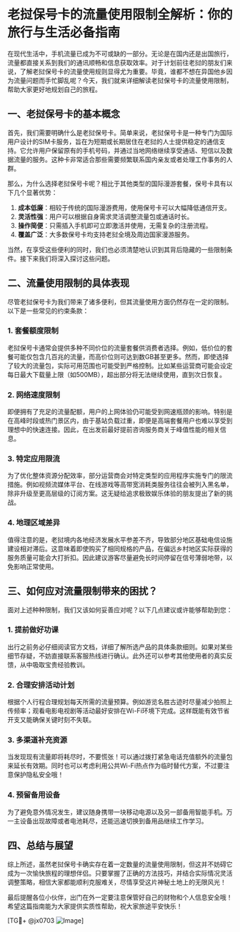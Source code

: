 # 老挝保号卡的流量使用限制全解析：你的旅行与生活必备指南

在现代生活中，手机流量已成为不可或缺的一部分。无论是在国内还是出国旅行，流量都直接关系到我们的通讯顺畅和信息获取效率。对于计划前往老挝的朋友们来说，了解老挝保号卡的流量使用规则显得尤为重要。毕竟，谁都不想在异国他乡因为流量问题而手忙脚乱呢？今天，我们就来详细解读老挝保号卡的流量使用限制，帮助大家更好地规划自己的旅程。

## 一、老挝保号卡的基本概念

首先，我们需要明确什么是老挝保号卡。简单来说，老挝保号卡是一种专门为国际用户设计的SIM卡服务，旨在为短期或长期居住在老挝的人士提供稳定的通信支持。它允许用户保留原有的手机号码，并通过当地网络继续享受通话、短信以及数据流量的服务。这种卡非常适合那些需要频繁联系国内亲友或者处理工作事务的人群。

那么，为什么选择老挝保号卡呢？相比于其他类型的国际漫游套餐，保号卡具有以下几个显著优势：

1. **成本低廉**：相较于传统的国际漫游费用，使用保号卡可以大幅降低通信开支。
2. **灵活性强**：用户可以根据自身需求灵活调整流量包或通话时长。
3. **操作简便**：只需插入手机即可立即激活并使用，无需复杂的注册流程。
4. **覆盖广泛**：大多数保号卡均支持老挝全境及周边国家漫游服务。

当然，在享受这些便利的同时，我们也必须清楚地认识到其背后隐藏的一些限制条件。接下来我们将深入探讨这些问题。

## 二、流量使用限制的具体表现

尽管老挝保号卡为我们带来了诸多便利，但其流量使用方面仍然存在一定的限制。以下是一些常见的约束条款：

### 1. 套餐额度限制

老挝保号卡通常会提供多种不同价位的流量套餐供消费者选择。例如，低价位的套餐可能仅包含几百兆的流量，而高价位则可达到数GB甚至更多。然而，即使选择了较大的流量包，实际可用范围也可能受到严格控制。比如某些运营商可能会设定每日最大下载量上限（如500MB），超出部分将无法继续使用，直到次日恢复。

### 2. 网络速度限制

即便拥有了充足的流量配额，用户的上网体验仍可能受到网速瓶颈的影响。特别是在高峰时段或热门景区内，由于基站负载过重，即便是高端套餐用户也难以享受到理想中的快速连接。因此，在出发前最好提前咨询服务商关于峰值性能的相关信息。

### 3. 特定应用限流

为了优化整体资源分配效率，部分运营商会对特定类型的应用程序实施专门的限流措施。例如视频流媒体平台、在线游戏等高带宽消耗类服务往往会被列入黑名单，除非升级至更高层级的订阅方案。这无疑给追求极致娱乐体验的朋友提出了新的挑战。

### 4. 地理区域差异

值得注意的是，老挝境内各地经济发展水平参差不齐，导致部分地区基础电信设施建设相对滞后。这意味着即使购买了相同规格的产品，在偏远乡村地区实际获得的服务质量可能会大打折扣。因此建议游客尽量避免长时间停留在信号薄弱地带，以免影响正常使用。

## 三、如何应对流量限制带来的困扰？

面对上述种种限制，我们又该如何妥善应对呢？以下几点建议或许能够帮助到您：

### 1. 提前做好功课

出行之前务必仔细阅读官方文档，详细了解所选产品的具体条款细则。如果对某些细节存疑，不妨直接联系客服热线进行确认。此外还可以参考其他使用者的真实反馈，从中吸取宝贵经验教训。

### 2. 合理安排活动计划

根据个人行程合理规划每天所需的流量预算。例如游览名胜古迹时尽量减少拍照上传频率；观看电影电视剧等活动最好安排在Wi-Fi环境下完成。这样既能有效节省开支又能确保关键时刻不失联。

### 3. 多渠道补充资源

当发现现有流量即将耗尽时，不要慌张！可以通过拨打紧急电话充值额外的流量包来延长有效期。同时也可以考虑利用公共Wi-Fi热点作为临时替代方案，不过要注意保护隐私安全哦！

### 4. 预留备用设备

为了避免意外情况发生，建议随身携带一块移动电源以及另一部备用智能手机。万一主设备出现故障或者电池耗尽，还能迅速切换到备用品继续工作学习。

## 四、总结与展望

综上所述，虽然老挝保号卡确实存在着一定数量的流量使用限制，但这并不妨碍它成为一次愉快旅程的理想伴侣。只要掌握了正确的方法技巧，并结合实际情况灵活调整策略，相信大家都能顺利克服难关，尽情享受这片神秘土地上的无限风光！

最后提醒各位小伙伴，出门在外一定要注意保管好自己的财物和个人信息安全哦！希望这篇指南能为大家提供实质性帮助，祝大家旅途平安快乐！

[TG💪+ @jx0703 ![Image](https://github.com/user-attachments/assets/dbca1d08-cadb-493c-b0ec-ad6f7a83f270)]